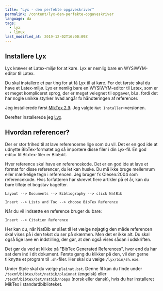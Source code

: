 ```yaml
---
title: "Lyx - den perfekte opgaveskriver"
permalink: /content/lyx-den-perfekte-opgaveskriver
language: da
tags:
  - lyx
  - linux
last_modified_at: 2019-12-02T16:00:09Z
---
```


## Installere Lyx

Lyx kræver et Latex-miljø for at køre. Lyx er nemlig bare en WYSIWYM-editor til Latex.

Du skal installere et par ting for at få Lyx til at køre. For det første skal du have et Latex-miljø. Lyx er nemlig bare en WYSIWYM-editor til Latex, som er et meget kompliceret sprog, der er meget velegnet til opgaver, bl.a. fordi det har nogle unikke styrker hvad angår fx håndteringen af referencer.

Jeg installerede først [MikTex 2.9](https://miktex.org/download). Jeg valgte `Net Installer`-versionen.

Derefter installerede jeg [Lyx](https://www.lyx.org/).

## Hvordan referencer?

Der er stor frihed til at lave referencerne lige som du vil. Det er en god ide at udnytte BibTex-formatet og så importere disse filer i din Lyx-fil. En god editor til BibTex-filer er BibEdit.

Hver reference skal have en referencekode. Det er en god ide at lave et format for disse referencer, du let kan huske. Du må ikke bruge mellemrum eller mærkelige tegn i referencen. Jeg bruger fx Olesen:2004 som referencekode. Hvis forfatteren har skrevet flere artikler på et år, kan du bare tilføje et bogstav bagefter.

`Layout --> Documents --> Bibliography --> click NatBib`

`Insert --> Lists and Toc --> choose BibTex Reference`

Når du vil indsætte en reference bruger du bare:

`Insert --> Citation Reference`

Her kan du, når NatBib er slået til let vælge nøjagtig den måde referencen skal vises på i den tekst du ser på skærmen. Men det er ikke alt. Du skal også lige lave en indstilling, der gør, at den også vises sådan i udskriften.

Det gør du ved at klikke på "BibTex Generated References", hvor end du har sat dem ind i dit dokument. Første gang du klikker på den, vil den gerne tilknytte et program til `.sh`-filer. Her skal du vælge `/lyx/bin/sh.exe`.

Under Style skal du vælge `plainat.bst`. Denne fil kan du finde under `/texmf/bibtex/bst/natbib/plainnat` (engelsk) eller `/texmf/bibtex/bst/natbib/noaps` (norsk eller dansk), hvis du har installeret MikTex i standardbiblioteket.

